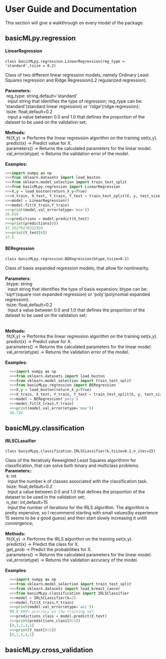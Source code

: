 # User Guide and Documentation
This section will give a walkthrough on every model of the package.
## basicMLpy.regression
#### LinearRegression
```
class basicMLpy.regression.LinearRegression(reg_type = 'standard',tsize = 0.2)
```
Class of two different linear regression models, namely Ordinary Least Squares regression and Ridge Regression(L2 regularized regression).<br />
<br />
**Parameters:**<br />  &nbsp;reg_type: string,default='standard'<br />
               &nbsp;&nbsp;input string that identifies the type of regression; reg_type can be: 'standard'(standard linear regression) or 'ridge'(ridge regression);<br />
               &nbsp;tsize: float,default=0.2<br />
               &nbsp;&nbsp;input a value between 0.0 and 1.0 that defines the proportion of the dataset to be used on the validation set;<br />
               <br />
**Methods:**<br />          &nbsp;fit(X,y) -> Performs the linear regression algorithm on the training set(x,y).<br />
         &nbsp;predict(x) -> Predict value for X.<br />
         &nbsp;parameters() -> Returns the calculated parameters for the linear model.<br />
         &nbsp;val_error(etype) -> Returns the validation error of the model.<br />
         <br />
  **Examples:**
  ```python
  >>>import numpy as np
  >>>from sklearn.datasets import load_boston
  >>>from sklearn.model_selection import train_test_split
  >>>from basicMLpy.regression import LinearRegression
  >>>X,y = load_boston(return_X_y=True)
  >>>X_train, X_test, Y_train, Y_test = train_test_split(X, y, test_size = 0.2, random_state=5)
  >>>model = LinearRegression()
  >>>model.fit(X_train,Y_train)
  >>>print(model.val_error(etype='mse'))
  26.818
  >>>predictions = model.predict(X_test)
  >>>print(predictions[0])
  37.35279270322924
  >>>print(Y_test[0])
  37.6
  ```
  #### BERegression
  ```
  class basicMLpy.regression.BERegression(btype,tsize=0.2)
  ```
Class of basis expanded regression models, that allow for nonlinearity.<br />
<br />
**Parameters**:<br /> 
            &nbsp;btype: string<br />
                &nbsp;&nbsp;input string that identifies the type of basis expansion; btype can be: 'sqrt'(square root expanded regression) or 'poly'(polynomial expanded regression).<br />
            &nbsp;tsize: float,default=0.2<br />
                &nbsp;&nbsp;Input a value between 0.0 and 1.0 that defines the proportion of the dataset to be used on the validation set;<br />  
               <br />
**Methods:**<br />        &nbsp;fit(X,y) -> Performs the linear regression algorithm on the training set(x,y).<br /> 
        &nbsp;predict(x) -> Predict value for X.<br /> 
        &nbsp;parameters() -> Returns the calculated parameters for the linear model.<br /> 
        &nbsp;val_error(etype) -> Returns the validation error of the model.<br /> 
       <br />
**Examples:**
```python
  >>>import numpy as np
  >>>from sklearn.datasets import load_boston
  >>>from sklearn.model_selection import train_test_split
  >>>from basicMLpy.regression import BERegression
  >>>X,y = load_boston(return_X_y=True)
  >>>X_train, X_test, Y_train, Y_test = train_test_split(X, y, test_size = 0.2, random_state=5)
  >>>model = BERegression('poly')
  >>>model.fit(X_train,Y_train)
  >>>print(model.val_error(etype='mse'))
  36.726
```
## basicMLpy.classification
#### IRLSCLassifier
```
class basicMLpy.classification.IRLSCLassifier(k,tsize=0.2,n_iter=15)
```
Class of the Iteratively Reweighted Least Squares algorithmn for classification, that can solve both binary and multiclass problems.
<br />
**Parameters:**:<br /> 
            &nbsp;k: int<br /> 
                &nbsp;&nbsp;input the number k of classes associated with the classification task. <br /> 
            &nbsp;tsize: float,default=0.2<br /> 
                &nbsp;&nbsp;Input a value between 0.0 and 1.0 that defines the proportion of the dataset to be used in the validation set;<br /> 
            &nbsp;n_iter: int,default=15<br /> 
                &nbsp;&nbsp;Input the number of iterations for the IRLS algorithm. The algorithm is pretty expensive, so I recommend starting with small values(by experience 15 seems to be a good guess) and then start slowly increasing it untill convergence;<br /> 
                <br /> 
**Methods:**<br />
        &nbsp;fit(X,y) -> Performs the IRLS algorithm on the training set(x,y).<br /> 
        &nbsp;predict(x) -> Predict the class for X.<br /> 
        &nbsp;get_prob -> Predict the probabilities for X.<br /> 
        &nbsp;parameters() -> Returns the calculated parameters for the linear model.<br /> 
        &nbsp;val_error(etype) -> Returns the validation accuracy of the model.<br />
        <br />
**Examples**:
```python
  >>>import numpy as np
  >>>from sklearn.model_selection import train_test_split
  >>>from sklearn.datasets import load_breast_cancer
  >>>from basicMLpy.classification import IRLSClassifier
  >>>model = IRLSCLassifier(k=2)
  >>>model.fit(X_train,Y_train)
  >>>print(model.val_error(etype='acc'))
  99.0 #99% acurracy on the training set
  >>>predictions_class = model.predict(X_test)
  >>>print(predictions_class[0:5])
  [0,1,1,1,1]
  >>>print(Y_test[0:5])
  [0,1,1,1,1]
  ```
  ## basicMLpy.cross_validation
